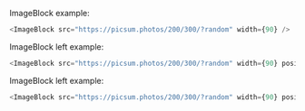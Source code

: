 ImageBlock example:

```js
<ImageBlock src="https://picsum.photos/200/300/?random" width={90} />
```

ImageBlock left example:

```js
<ImageBlock src="https://picsum.photos/200/300/?random" width={90} position="left"/>
```

ImageBlock left example:

```js
<ImageBlock src="https://picsum.photos/200/300/?random" width={90} position="right"/>
```
